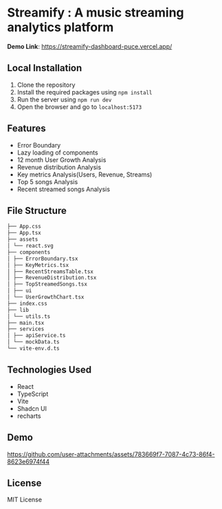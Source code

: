 # Streamify : A music streaming analytics platform

**Demo Link**: https://streamify-dashboard-puce.vercel.app/

## Local Installation

1. Clone the repository
2. Install the required packages using `npm install`
3. Run the server using `npm run dev`
4. Open the browser and go to `localhost:5173`

## Features

- Error Boundary
- Lazy loading of components
- 12 month User Growth Analysis
- Revenue distribution Analysis
- Key metrics Analysis(Users, Revenue, Streams)
- Top 5 songs Analysis
- Recent streamed songs Analysis

## File Structure

```bash
├── App.css
├── App.tsx
├── assets
│ └── react.svg
├── components
│ ├── ErrorBoundary.tsx
│ ├── KeyMetrics.tsx
│ ├── RecentStreamsTable.tsx
│ ├── RevenueDistribution.tsx
│ ├── TopStreamedSongs.tsx
│ ├── ui
│ └── UserGrowthChart.tsx
├── index.css
├── lib
│ └── utils.ts
├── main.tsx
├── services
│ ├── apiService.ts
│ └── mockData.ts
└── vite-env.d.ts
```

## Technologies Used

- React
- TypeScript
- Vite
- Shadcn UI
- recharts

## Demo
https://github.com/user-attachments/assets/783669f7-7087-4c73-86f4-8623e6974f44

## License

MIT License

